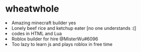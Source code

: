 <h1>wheatwhole</h1>
<li>Amazing minecraft builder yes</li>
<li>Lonely beef rice and ketchup eater [no one understands :(]</li>
<li>codes in HTML and Lua</li>
<li>Roblox builder for hire @MisterWu#6096</li>
<li>Too lazy to learn js and plays roblox in free time</li>

<!---
wheatwhole/wheatwhole is a ✨ special ✨ repository because its `README.md` (this file) appears on your GitHub profile.
You can click the Preview link to take a look at your changes.
--->
